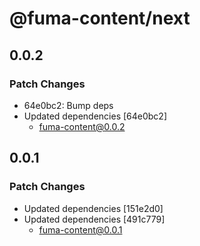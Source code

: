 # @fuma-content/next

## 0.0.2

### Patch Changes

- 64e0bc2: Bump deps
- Updated dependencies [64e0bc2]
  - fuma-content@0.0.2

## 0.0.1

### Patch Changes

- Updated dependencies [151e2d0]
- Updated dependencies [491c779]
  - fuma-content@0.0.1
